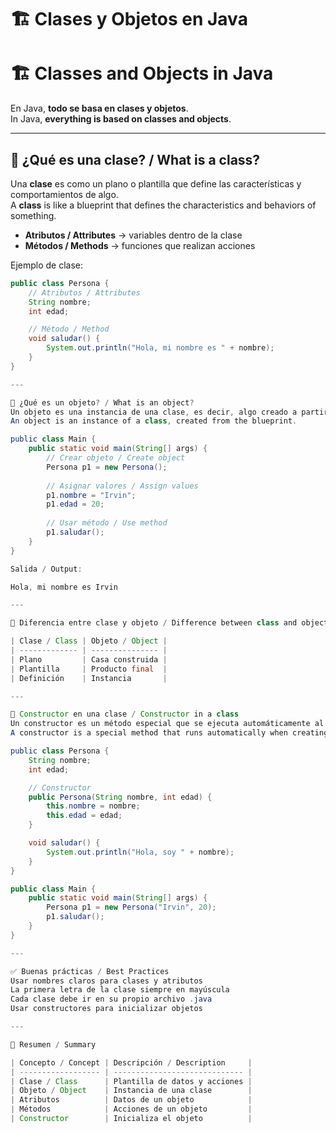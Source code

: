 # 🏗️ Clases y Objetos en Java  
# 🏗️ Classes and Objects in Java

En Java, **todo se basa en clases y objetos**.  
In Java, **everything is based on classes and objects**.

---

## 📌 ¿Qué es una clase? / What is a class?

Una **clase** es como un plano o plantilla que define las características y comportamientos de algo.  
A **class** is like a blueprint that defines the characteristics and behaviors of something.

- **Atributos / Attributes** → variables dentro de la clase  
- **Métodos / Methods** → funciones que realizan acciones

Ejemplo de clase:

```java
public class Persona {
    // Atributos / Attributes
    String nombre;
    int edad;

    // Método / Method
    void saludar() {
        System.out.println("Hola, mi nombre es " + nombre);
    }
}

---

📌 ¿Qué es un objeto? / What is an object?
Un objeto es una instancia de una clase, es decir, algo creado a partir de esa plantilla.
An object is an instance of a class, created from the blueprint.

public class Main {
    public static void main(String[] args) {
        // Crear objeto / Create object
        Persona p1 = new Persona();
        
        // Asignar valores / Assign values
        p1.nombre = "Irvin";
        p1.edad = 20;
        
        // Usar método / Use method
        p1.saludar();
    }
}

Salida / Output:

Hola, mi nombre es Irvin

---

🔹 Diferencia entre clase y objeto / Difference between class and object

| Clase / Class | Objeto / Object |
| ------------- | --------------- |
| Plano         | Casa construida |
| Plantilla     | Producto final  |
| Definición    | Instancia       |

---

📌 Constructor en una clase / Constructor in a class
Un constructor es un método especial que se ejecuta automáticamente al crear un objeto.
A constructor is a special method that runs automatically when creating an object.

public class Persona {
    String nombre;
    int edad;

    // Constructor
    public Persona(String nombre, int edad) {
        this.nombre = nombre;
        this.edad = edad;
    }

    void saludar() {
        System.out.println("Hola, soy " + nombre);
    }
}

public class Main {
    public static void main(String[] args) {
        Persona p1 = new Persona("Irvin", 20);
        p1.saludar();
    }
}

---

✅ Buenas prácticas / Best Practices
Usar nombres claros para clases y atributos
La primera letra de la clase siempre en mayúscula
Cada clase debe ir en su propio archivo .java
Usar constructores para inicializar objetos

---

🧠 Resumen / Summary

| Concepto / Concept | Descripción / Description     |
| ------------------ | ----------------------------- |
| Clase / Class      | Plantilla de datos y acciones |
| Objeto / Object    | Instancia de una clase        |
| Atributos          | Datos de un objeto            |
| Métodos            | Acciones de un objeto         |
| Constructor        | Inicializa el objeto          |
